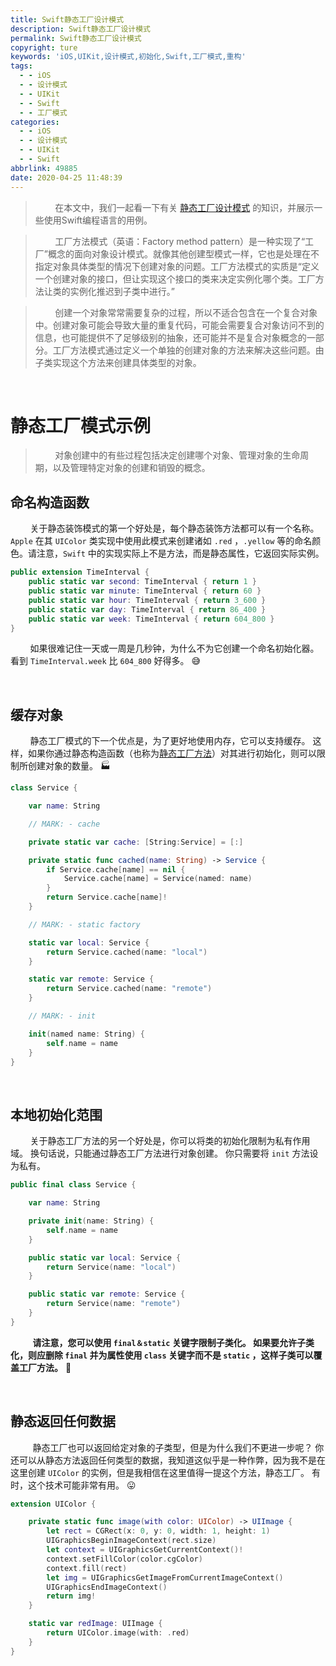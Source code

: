 ```yaml
---
title: Swift静态工厂设计模式
description: Swift静态工厂设计模式
permalink: Swift静态工厂设计模式
copyright: ture
keywords: 'iOS,UIKit,设计模式,初始化,Swift,工厂模式,重构'
tags:
  - - iOS
  - - 设计模式
  - - UIKit
  - - Swift
  - - 工厂模式
categories:
  - - iOS
  - - 设计模式
  - - UIKit
  - - Swift
abbrlink: 49885
date: 2020-04-25 11:48:39
---
```


> &nbsp;&nbsp;&nbsp;&nbsp;&nbsp;&nbsp;&nbsp;&nbsp;在本文中，我们一起看一下有关 [静态工厂设计模式](https://zh.wikipedia.org/wiki/%E5%B7%A5%E5%8E%82%E6%96%B9%E6%B3%95 "静态工厂设计模式") 的知识，并展示一些使用Swift编程语言的用例。

> &nbsp;&nbsp;&nbsp;&nbsp;&nbsp;&nbsp;&nbsp;&nbsp;工厂方法模式（英语：Factory method pattern）是一种实现了“工厂”概念的面向对象设计模式。就像其他创建型模式一样，它也是处理在不指定对象具体类型的情况下创建对象的问题。工厂方法模式的实质是“定义一个创建对象的接口，但让实现这个接口的类来决定实例化哪个类。工厂方法让类的实例化推迟到子类中进行。” 

<!-- more -->


> &nbsp;&nbsp;&nbsp;&nbsp;&nbsp;&nbsp;&nbsp;&nbsp;创建一个对象常常需要复杂的过程，所以不适合包含在一个复合对象中。创建对象可能会导致大量的重复代码，可能会需要复合对象访问不到的信息，也可能提供不了足够级别的抽象，还可能并不是复合对象概念的一部分。工厂方法模式通过定义一个单独的创建对象的方法来解决这些问题。由子类实现这个方法来创建具体类型的对象。

</br>

# **静态工厂模式示例**

>&nbsp;&nbsp;&nbsp;&nbsp;&nbsp;&nbsp;&nbsp;&nbsp;对象创建中的有些过程包括决定创建哪个对象、管理对象的生命周期，以及管理特定对象的创建和销毁的概念。

## **命名构造函数**

&nbsp;&nbsp;&nbsp;&nbsp;&nbsp;&nbsp;&nbsp;&nbsp;关于静态装饰模式的第一个好处是，每个静态装饰方法都可以有一个名称。 ```Apple``` 在其 ```UIColor``` 类实现中使用此模式来创建诸如 ```.red``` ，```.yellow``` 等的命名颜色。请注意，```Swift``` 中的实现实际上不是方法，而是静态属性，它返回实际实例。

``` Swift
public extension TimeInterval {
    public static var second: TimeInterval { return 1 }
    public static var minute: TimeInterval { return 60 }
    public static var hour: TimeInterval { return 3_600 }
    public static var day: TimeInterval { return 86_400 }
    public static var week: TimeInterval { return 604_800 }
}
```

&nbsp;&nbsp;&nbsp;&nbsp;&nbsp;&nbsp;&nbsp;&nbsp;如果很难记住一天或一周是几秒钟，为什么不为它创建一个命名初始化器。 看到 ```TimeInterval.week``` 比 ```604_800``` 好得多。 😅

</br>

## **缓存对象**

&nbsp;&nbsp;&nbsp;&nbsp;&nbsp;&nbsp;&nbsp;&nbsp;静态工厂模式的下一个优点是，为了更好地使用内存，它可以支持缓存。 这样，如果你通过静态构造函数（也称为[静态工厂方法](http://www.xuebaonline.com/Swift%E4%B8%AD%E6%9E%84%E9%80%A0%E5%87%BD%E6%95%B0%E4%B8%8E%E9%9D%99%E6%80%81%E5%B7%A5%E5%8E%82%E6%96%B9%E6%B3%95%E7%9A%84%E6%AF%94%E8%BE%83/ "Swift中构造函数与静态工厂方法的比较")）对其进行初始化，则可以限制所创建对象的数量。 🏭

``` Swift
class Service {

    var name: String

    // MARK: - cache

    private static var cache: [String:Service] = [:]

    private static func cached(name: String) -> Service {
        if Service.cache[name] == nil {
            Service.cache[name] = Service(named: name)
        }
        return Service.cache[name]!
    }

    // MARK: - static factory

    static var local: Service {
        return Service.cached(name: "local")
    }

    static var remote: Service {
        return Service.cached(name: "remote")
    }

    // MARK: - init

    init(named name: String) {
        self.name = name
    }
}
```

</br>

## **本地初始化范围**

&nbsp;&nbsp;&nbsp;&nbsp;&nbsp;&nbsp;&nbsp;&nbsp;关于静态工厂方法的另一个好处是，你可以将类的初始化限制为私有作用域。 换句话说，只能通过静态工厂方法进行对象创建。 你只需要将 ```init``` 方法设为私有。

``` Swift
public final class Service {

    var name: String

    private init(name: String) {
        self.name = name
    }

    public static var local: Service {
        return Service(name: "local")
    }

    public static var remote: Service {
        return Service(name: "remote")
    }
}
```

&nbsp;&nbsp;&nbsp;&nbsp;&nbsp;&nbsp;&nbsp;&nbsp; **请注意，您可以使用 ```final＆static``` 关键字限制子类化。 如果要允许子类化，则应删除 ```final``` 并为属性使用 ```class``` 关键字而不是 ```static``` ，这样子类可以覆盖工厂方法。** 🤔

</br>

## **静态返回任何数据**

&nbsp;&nbsp;&nbsp;&nbsp;&nbsp;&nbsp;&nbsp;&nbsp; 静态工厂也可以返回给定对象的子类型，但是为什么我们不更进一步呢？ 你还可以从静态方法返回任何类型的数据，我知道这似乎是一种作弊，因为我不是在这里创建 ```UIColor``` 的实例，但是我相信在这里值得一提这个方法，静态工厂。 有时，这个技术可能非常有用。 😛

``` Swift
extension UIColor {

    private static func image(with color: UIColor) -> UIImage {
        let rect = CGRect(x: 0, y: 0, width: 1, height: 1)
        UIGraphicsBeginImageContext(rect.size)
        let context = UIGraphicsGetCurrentContext()!
        context.setFillColor(color.cgColor)
        context.fill(rect)
        let img = UIGraphicsGetImageFromCurrentImageContext()
        UIGraphicsEndImageContext()
        return img!
    }

    static var redImage: UIImage {
        return UIColor.image(with: .red)
    }
}
```

